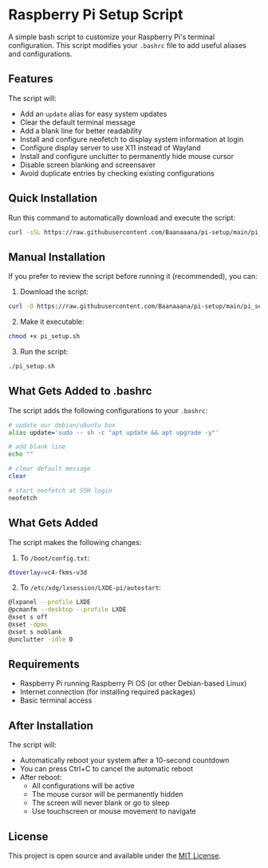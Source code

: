 # Raspberry Pi Setup Script

A simple bash script to customize your Raspberry Pi's terminal configuration. This script modifies your `.bashrc` file to add useful aliases and configurations.

## Features

The script will:
- Add an `update` alias for easy system updates
- Clear the default terminal message
- Add a blank line for better readability
- Install and configure neofetch to display system information at login
- Configure display server to use X11 instead of Wayland
- Install and configure unclutter to permanently hide mouse cursor
- Disable screen blanking and screensaver
- Avoid duplicate entries by checking existing configurations

## Quick Installation

Run this command to automatically download and execute the script:

```bash
curl -sSL https://raw.githubusercontent.com/Baanaaana/pi-setup/main/pi_setup.sh | bash
```

## Manual Installation

If you prefer to review the script before running it (recommended), you can:

1. Download the script:

```bash
curl -O https://raw.githubusercontent.com/Baanaaana/pi-setup/main/pi_setup.sh
```

2. Make it executable:

```bash
chmod +x pi_setup.sh
```

3. Run the script:

```bash
./pi_setup.sh
```

## What Gets Added to .bashrc

The script adds the following configurations to your `.bashrc`:

```bash
# update our debian/ubuntu box
alias update='sudo -- sh -c "apt update && apt upgrade -y"'

# add blank line
echo ""

# clear default message
clear

# start neofetch at SSH login
neofetch
```

## What Gets Added

The script makes the following changes:

1. To `/boot/config.txt`:

```bash
dtoverlay=vc4-fkms-v3d
```

2. To `/etc/xdg/lxsession/LXDE-pi/autostart`:

```bash
@lxpanel --profile LXDE
@pcmanfm --desktop --profile LXDE
@xset s off
@xset -dpms
@xset s noblank
@unclutter -idle 0
```

## Requirements

- Raspberry Pi running Raspberry Pi OS (or other Debian-based Linux)
- Internet connection (for installing required packages)
- Basic terminal access

## After Installation

The script will:
- Automatically reboot your system after a 10-second countdown
- You can press Ctrl+C to cancel the automatic reboot
- After reboot:
  - All configurations will be active
  - The mouse cursor will be permanently hidden
  - The screen will never blank or go to sleep
  - Use touchscreen or mouse movement to navigate

## License

This project is open source and available under the [MIT License](LICENSE).
